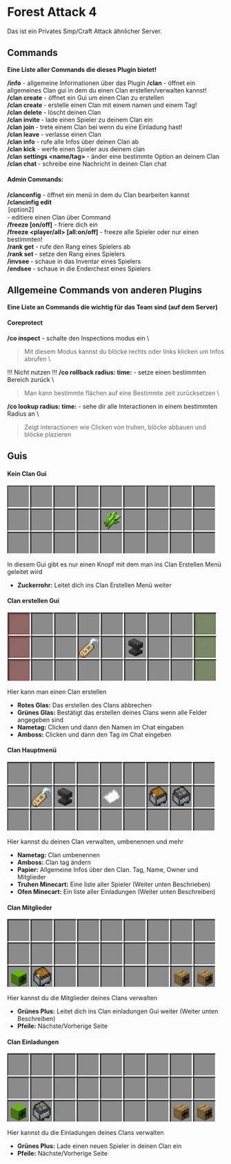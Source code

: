 # Forest Attack 4
Das ist ein Privates Smp/Craft Attack ähnlicher Server.

## Commands
**Eine Liste aller Commands die dieses Plugin bietet!**

**/info** - allgemeine Informationen über das Plugin
**/clan** - öffnet ein allgemeines Clan gui in dem du einen Clan erstellen/verwalten kannst! \
**/clan create** - öffnet ein Gui um einen Clan zu erstellen \
**/clan create <name> <tag>** - erstelle einen Clan mit einem namen und einem Tag! \
**/clan delete** - löscht deinen Clan \
**/clan invite <spieler>** - lade einen Spieler zu deinem Clan ein \
**/clan join <name>** - trete einem Clan bei wenn du eine Einladung hast! \
**/clan leave** - verlasse einen Clan \
**/clan info** - rufe alle Infos über deinen Clan ab \
**/clan kick <spieler>** - werfe einen Spieler aus deinem clan \
**/clan settings <name/tag> <eingabe>** - änder eine bestimmte Option an deinem Clan \
**/clan chat <nachricht>** - schreibe eine Nachricht in deinen Clan chat

#### **Admin Commands:** 
**/clanconfig** - öffnet ein menü in dem du Clan bearbeiten kannst \
**/clancinfig edit <clan> <option> [option2]** - editiere einen Clan über Command \
**/freeze [on/off]** - friere dich ein \
**/freeze <player/all> [all:on/off]** - freeze alle Spieler oder nur einen bestimmten! \
**/rank <spieler> get** - rufe den Rang eines Spielers ab \
**/rank <spieler> set <rang>** - setze den Rang eines Spielers \
**/invsee <spieler>** - schaue in das Inventar eines Spielers \
**/endsee <spieler>** - schaue in die Enderchest eines Spielers

## Allgemeine Commands von anderen Plugins
**Eine Liste an Commands die wichtig für das Team sind (auf dem Server)**

#### **Coreprotect**
**/co inspect** - schalte den Inspections modus ein \
> Mit diesem Modus kannst du blöcke rechts oder links klicken um Infos abrufen \

!!! Nicht nutzen !!! **/co rollback radius:<radius> time:<zeit>** - setze einen bestimmten Bereich zurück \
> Man kann bestimmte flächen auf eine Bestimmte zeit zurücksetzen \

**/co lookup radius:<radius> time:<zeit>** - sehe dir alle Interactionen in einem bestimmten Radius an \
> Zeigt interactionen wie Clicken von truhen, blöcke abbauen und blöcke plazieren

## Guis

#### **Kein Clan Gui**
![GUI](https://github.com/Silal123/Documentations/blob/main/images/forest-attack-4/gui/no-clan.png?raw=true)

In diesem Gui gibt es nur einen Knopf mit dem man ins Clan Erstellen Menü geleitet wird
- **Zuckerrohr:** Leitet dich ins Clan Erstellen Menü weiter

#### **Clan erstellen Gui**
![GUI](https://github.com/Silal123/Documentations/blob/main/images/forest-attack-4/gui/clan-create.png?raw=true)

Hier kann man einen Clan erstellen
- **Rotes Glas:** Das erstellen des Clans abbrechen
- **Grünes Glas:** Bestätigt das erstellen deines Clans wenn alle Felder angegeben sind
- **Nametag:** Clicken und dann den Namen im Chat eingaben
- **Amboss:** Clicken und dann den Tag im Chat eingeben

#### **Clan Hauptmenü**
![GUI](https://github.com/Silal123/Documentations/blob/main/images/forest-attack-4/gui/clan-main.png?raw=true)

Hier kannst du deinen Clan verwalten, umbenennen und mehr
- **Nametag:** Clan umbenennen
- **Amboss:** Clan tag ändern
- **Papier:** Allgemeine Infos über den Clan. Tag, Name, Owner und Mitglieder
- **Truhen Minecart:** Eine liste aller Spieler (Weiter unten Beschrieben)
- **Ofen Minecart:** Ein liste aller Einladungen (Weiter unten Beschreiben)

#### **Clan Mitglieder**
![GUI](https://github.com/Silal123/Documentations/blob/main/images/forest-attack-4/gui/clan-members.png?raw=true)

Hier kannst du die Mitglieder deines Clans verwalten
- **Grünes Plus:** Leitet dich ins Clan einladungen Gui weiter (Weiter unten Beschreiben)
- **Pfeile:** Nächste/Vorherige Seite

#### **Clan Einladungen**
![GUI](https://github.com/Silal123/Documentations/blob/main/images/forest-attack-4/gui/clan-invites.png?raw=true)

Hier kannst du die Einladungen deines Clans verwalten
- **Grünes Plus:** Lade einen neuen Spieler in deinen Clan ein
- **Pfeile:** Nächste/Vorherige Seite



